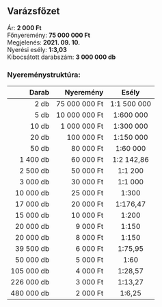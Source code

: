 ## Varázsfőzet

Ár: **2 000 Ft**<br/>
Főnyeremény: **75 000 000 Ft**<br/>
Megjelenés: **2021. 09. 10.**<br/>
Nyerési esély: **1:3,03**<br/>
Kibocsátott darabszám: **3 000 000 db**<br/>

### Nyereménystruktúra:
Darab|Nyeremény|Esély
---:|---:|:---:
2 db|75 000 000 Ft|1:1 500 000
5 db|10 000 000 Ft|1:600 000
10 db|1 000 000 Ft|1:300 000
20 db|100 000 Ft|1:150 000
50 db|80 000 Ft|1:60 000
1 400 db|60 000 Ft|1:2 142,86
2 500 db|50 000 Ft|1:1 200
3 000 db|30 000 Ft|1:1 000
10 000 db|25 000 Ft|1:300
17 000 db|20 000 Ft|1:176,47
15 000 db|10 000 Ft|1:200
20 000 db|9 000 Ft|1:150
20 000 db|8 000 Ft|1:150
39 500 db|6 000 Ft|1:75,95
50 000 db|5 000 Ft|1:60
105 000 db|4 000 Ft|1:28,57
226 000 db|3 000 Ft|1:13,27
480 000 db|2 000 Ft|1:6,25
